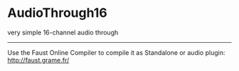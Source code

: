 # AudioThrough16
very simple 16-channel audio through

________
Use the Faust Online Compiler to compile it as Standalone or audio plugin: http://faust.grame.fr/
